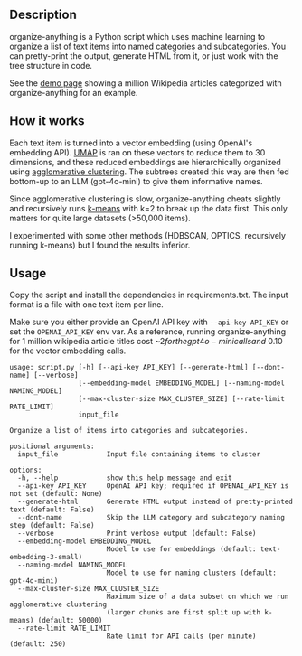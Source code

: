 ## Description

organize-anything is a Python script which uses machine learning to organize a list of text items into named categories and subcategories. You can pretty-print the output, generate HTML from it, or just work with the tree structure in code.

See the [demo page](https://fplonka.dev/organize-anything) showing a million Wikipedia articles categorized with organize-anything for an example. 

## How it works

Each text item is turned into a vector embedding (using OpenAI's embedding API). [UMAP](https://umap-learn.readthedocs.io/en/latest/) is ran on these vectors to reduce them to 30 dimensions, and these reduced embeddings are hierarchically organized using [agglomerative clustering](https://scikit-learn.org/stable/modules/generated/sklearn.cluster.AgglomerativeClustering.html). The subtrees created this way are then fed bottom-up to an LLM (gpt-4o-mini) to give them informative names.

Since agglomerative clustering is slow, organize-anything cheats slightly and recursively runs [k-means](https://scikit-learn.org/stable/modules/generated/sklearn.cluster.KMeans.html) with k=2 to break up the data first. This only matters for quite large datasets (>50,000 items). 

I experimented with some other methods (HDBSCAN, OPTICS, recursively running k-means) but I found the results inferior.

## Usage

Copy the script and install the dependencies in requirements.txt. The input format is a file with one text item per line. 

Make sure you either provide an OpenAI API key with `--api-key API_KEY` or set the `OPENAI_API_KEY` env var. As a reference, running organize-anything for 1 million wikipedia article titles cost ~$2 for the gpt4o-mini calls and ~$0.10 for the vector embedding calls. 

```
usage: script.py [-h] [--api-key API_KEY] [--generate-html] [--dont-name] [--verbose]
                 [--embedding-model EMBEDDING_MODEL] [--naming-model NAMING_MODEL]
                 [--max-cluster-size MAX_CLUSTER_SIZE] [--rate-limit RATE_LIMIT]
                 input_file

Organize a list of items into categories and subcategories.

positional arguments:
  input_file            Input file containing items to cluster

options:
  -h, --help            show this help message and exit
  --api-key API_KEY     OpenAI API key; required if OPENAI_API_KEY is not set (default: None)
  --generate-html       Generate HTML output instead of pretty-printed text (default: False)
  --dont-name           Skip the LLM category and subcategory naming step (default: False)
  --verbose             Print verbose output (default: False)
  --embedding-model EMBEDDING_MODEL
                        Model to use for embeddings (default: text-embedding-3-small)
  --naming-model NAMING_MODEL
                        Model to use for naming clusters (default: gpt-4o-mini)
  --max-cluster-size MAX_CLUSTER_SIZE
                        Maximum size of a data subset on which we run agglomerative clustering
                        (larger chunks are first split up with k-means) (default: 50000)
  --rate-limit RATE_LIMIT
                        Rate limit for API calls (per minute) (default: 250)
```
